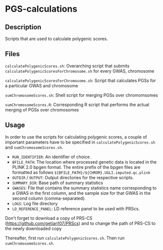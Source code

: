 # PGS-calculations

## Description
Scripts that are used to calculate polygenic scores.

## Files
  
`calculatePolygenicScores.sh`:
  Overarching script that submits `calculatePolygenicScoresForChromosome.sh` for every GWAS, chromosome
  
  
`calculatePolygenicScoresForChromosome.sh`:
  Script that calculates PGSs for a particular GWAS and chromosome
  
  
`sumChromosomeScores.sh`:
  Shell script for merging PGSs over chromomsomes


`sumChromosomeScores.R`: 
  Corresponding R script that performs the actual merging of PGSs over chromosomes

## Usage

In order to use the scripts for calculating polygenic scores, a couple of important parameters
have to be specified in `calculatePolygenicScores.sh` and `sumChromosomeScores.sh`.

- `RUN_IDENTIFIER`: An identifier of choice.
- `BFILE_PATH`: The location where processed genetic data is located in the PLINK 2.0 bpgen format.
The entire prefix of the bpgen files are formatted as follows `${BFILE_PATH}/${CHROM}.UGLI.imputed.qc.plink`
- `OUTDIR` / `OUTPUT`: Output directories for the respective scripts.
- `SUMMARY_DIR`: Base path of summary statistics
- `GWASES`: File that contains the summary statistics name corresponding to a GWAS in the first column, 
and the sample size for that GWAS in the second column (comma-separated).
- `LOGS`: Log file directory
- `LD_REFERENCE_PANEL`: LD reference panel to be used with PRScs.

Don't forget to download a copy of PRS-CS (https://github.com/getian107/PRScs) and to change the path of PRS-CS to the newly downloaded copy

Thereafter, first run `calculatePolygenicScores.sh`. Then run `sumChromosomeScores.sh`.
